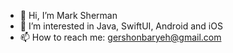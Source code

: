 - 👋 Hi, I’m Mark Sherman
- 👀 I’m interested in Java, SwiftUI, Android and iOS
- 📫 How to reach me: gershonbaryeh@gmail.com

<!---
gershonsherman/gershonsherman is a ✨ special ✨ repository because its `README.md` (this file) appears on your GitHub profile.
You can click the Preview link to take a look at your changes.
--->
